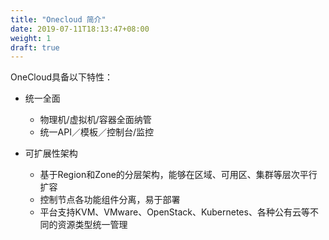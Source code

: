 ```yaml
---
title: "Onecloud 简介"
date: 2019-07-11T18:13:47+08:00
weight: 1
draft: true
---
```


OneCloud具备以下特性：

* 统一全面

	* 物理机/虚拟机/容器全面纳管
	* 统一API／模板／控制台/监控

* 可扩展性架构

    * 基于Region和Zone的分层架构，能够在区域、可用区、集群等层次平行扩容
    * 控制节点各功能组件分离，易于部署
    * 平台支持KVM、VMware、OpenStack、Kubernetes、各种公有云等不同的资源类型统一管理
